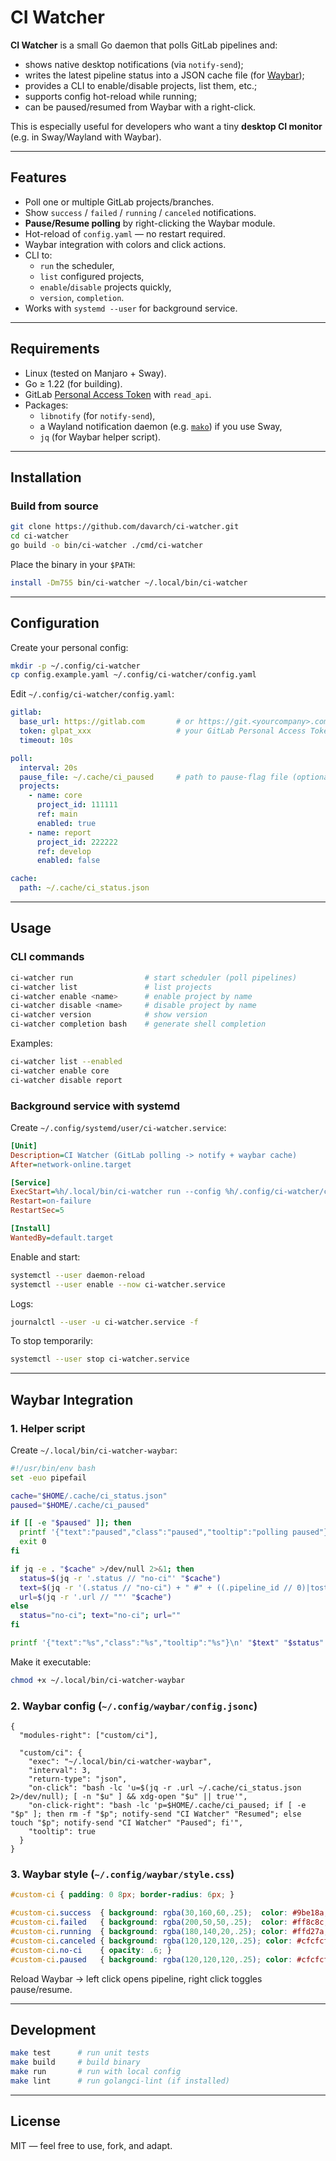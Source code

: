 # CI Watcher

**CI Watcher** is a small Go daemon that polls GitLab pipelines and:
- shows native desktop notifications (via `notify-send`);
- writes the latest pipeline status into a JSON cache file (for [Waybar](https://github.com/Alexays/Waybar));
- provides a CLI to enable/disable projects, list them, etc.;
- supports config hot-reload while running;
- can be paused/resumed from Waybar with a right-click.

This is especially useful for developers who want a tiny **desktop CI monitor** (e.g. in Sway/Wayland with Waybar).

---

## Features
- Poll one or multiple GitLab projects/branches.
- Show `success` / `failed` / `running` / `canceled` notifications.
- **Pause/Resume polling** by right-clicking the Waybar module.
- Hot-reload of `config.yaml` — no restart required.
- Waybar integration with colors and click actions.
- CLI to:
    - `run` the scheduler,
    - `list` configured projects,
    - `enable`/`disable` projects quickly,
    - `version`, `completion`.
- Works with `systemd --user` for background service.

---

## Requirements
- Linux (tested on Manjaro + Sway).
- Go ≥ 1.22 (for building).
- GitLab [Personal Access Token](https://docs.gitlab.com/ee/user/profile/personal_access_tokens.html) with `read_api`.
- Packages:
    - `libnotify` (for `notify-send`),
    - a Wayland notification daemon (e.g. [`mako`](https://github.com/emersion/mako)) if you use Sway,
    - `jq` (for Waybar helper script).

---

## Installation

### Build from source
```bash
git clone https://github.com/davarch/ci-watcher.git
cd ci-watcher
go build -o bin/ci-watcher ./cmd/ci-watcher
```

Place the binary in your `$PATH`:
```bash
install -Dm755 bin/ci-watcher ~/.local/bin/ci-watcher
```

---

## Configuration

Create your personal config:
```bash
mkdir -p ~/.config/ci-watcher
cp config.example.yaml ~/.config/ci-watcher/config.yaml
```

Edit `~/.config/ci-watcher/config.yaml`:
```yaml
gitlab:
  base_url: https://gitlab.com       # or https://git.<yourcompany>.com
  token: glpat_xxx                   # your GitLab Personal Access Token
  timeout: 10s

poll:
  interval: 20s
  pause_file: ~/.cache/ci_paused     # path to pause-flag file (optional)
  projects:
    - name: core
      project_id: 111111
      ref: main
      enabled: true
    - name: report
      project_id: 222222
      ref: develop
      enabled: false

cache:
  path: ~/.cache/ci_status.json
```

---

## Usage

### CLI commands
```bash
ci-watcher run                # start scheduler (poll pipelines)
ci-watcher list               # list projects
ci-watcher enable <name>      # enable project by name
ci-watcher disable <name>     # disable project by name
ci-watcher version            # show version
ci-watcher completion bash    # generate shell completion
```

Examples:
```bash
ci-watcher list --enabled
ci-watcher enable core
ci-watcher disable report
```

### Background service with systemd

Create `~/.config/systemd/user/ci-watcher.service`:
```ini
[Unit]
Description=CI Watcher (GitLab polling -> notify + waybar cache)
After=network-online.target

[Service]
ExecStart=%h/.local/bin/ci-watcher run --config %h/.config/ci-watcher/config.yaml
Restart=on-failure
RestartSec=5

[Install]
WantedBy=default.target
```

Enable and start:
```bash
systemctl --user daemon-reload
systemctl --user enable --now ci-watcher.service
```

Logs:
```bash
journalctl --user -u ci-watcher.service -f
```

To stop temporarily:
```bash
systemctl --user stop ci-watcher.service
```

---

## Waybar Integration

### 1. Helper script
Create `~/.local/bin/ci-watcher-waybar`:
```bash
#!/usr/bin/env bash
set -euo pipefail

cache="$HOME/.cache/ci_status.json"
paused="$HOME/.cache/ci_paused"

if [[ -e "$paused" ]]; then
  printf '{"text":"paused","class":"paused","tooltip":"polling paused"}\n'
  exit 0
fi

if jq -e . "$cache" >/dev/null 2>&1; then
  status=$(jq -r '.status // "no-ci"' "$cache")
  text=$(jq -r '(.status // "no-ci") + " #" + ((.pipeline_id // 0)|tostring)' "$cache")
  url=$(jq -r '.url // ""' "$cache")
else
  status="no-ci"; text="no-ci"; url=""
fi

printf '{"text":"%s","class":"%s","tooltip":"%s"}\n' "$text" "$status" "$url"
```
Make it executable:
```bash
chmod +x ~/.local/bin/ci-watcher-waybar
```

### 2. Waybar config (`~/.config/waybar/config.jsonc`)
```jsonc
{
  "modules-right": ["custom/ci"],

  "custom/ci": {
    "exec": "~/.local/bin/ci-watcher-waybar",
    "interval": 3,
    "return-type": "json",
    "on-click": "bash -lc 'u=$(jq -r .url ~/.cache/ci_status.json 2>/dev/null); [ -n "$u" ] && xdg-open "$u" || true'",
    "on-click-right": "bash -lc 'p=$HOME/.cache/ci_paused; if [ -e "$p" ]; then rm -f "$p"; notify-send "CI Watcher" "Resumed"; else touch "$p"; notify-send "CI Watcher" "Paused"; fi'",
    "tooltip": true
  }
}
```

### 3. Waybar style (`~/.config/waybar/style.css`)
```css
#custom-ci { padding: 0 8px; border-radius: 6px; }

#custom-ci.success  { background: rgba(30,160,60,.25);  color: #9be18a; }
#custom-ci.failed   { background: rgba(200,50,50,.25);  color: #ff8c8c; }
#custom-ci.running  { background: rgba(180,140,20,.25); color: #ffd27a; }
#custom-ci.canceled { background: rgba(120,120,120,.25); color: #cfcfcf; }
#custom-ci.no-ci    { opacity: .6; }
#custom-ci.paused   { background: rgba(120,120,120,.25); color: #cfcfcf; font-style: italic; }
```

Reload Waybar → left click opens pipeline, right click toggles pause/resume.

---

## Development

```bash
make test      # run unit tests
make build     # build binary
make run       # run with local config
make lint      # run golangci-lint (if installed)
```

---

## License
MIT — feel free to use, fork, and adapt.